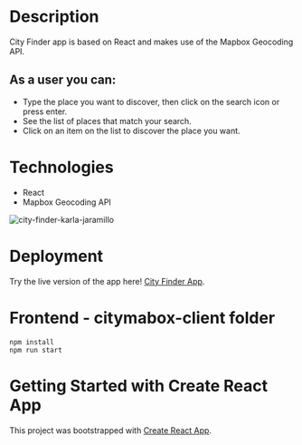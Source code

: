 # Description
City Finder app is based on React and makes use of the Mapbox Geocoding API. 

## As a user you can:
- Type the place you want to discover, then click on the search icon or press enter.
- See the list of places that match your search.
- Click on an item on the list to discover the place you want.

# Technologies
- React
- Mapbox Geocoding API

![city-finder-karla-jaramillo](https://user-images.githubusercontent.com/8181053/161419831-fd2ec0b9-ea34-4113-8351-006f8a94193f.gif)

# Deployment
Try the live version of the app here! [City Finder App](https://city-finder-kavajaga.netlify.app/).


# Frontend - citymabox-client folder
```
npm install
npm run start
```
# Getting Started with Create React App

This project was bootstrapped with [Create React App](https://github.com/facebook/create-react-app).



